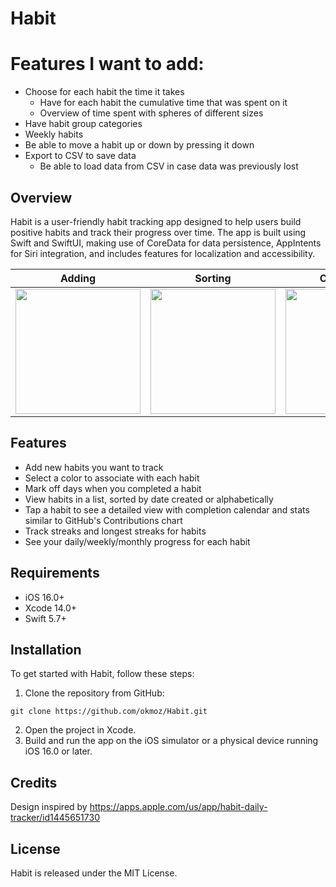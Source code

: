 # Habit

# Features I want to add:
- Choose for each habit the time it takes
  - Have for each habit the cumulative time that was spent on it
  - Overview of time spent with spheres of different sizes
- Have habit group categories
- Weekly habits
- Be able to move a habit up or down by pressing it down
- Export to CSV to save data
  - Be able to load data from CSV in case data was previously lost

## Overview

Habit is a user-friendly habit tracking app designed to help users build positive habits and track their progress over time. The app is built using Swift and SwiftUI, making use of CoreData for data persistence, AppIntents for Siri integration, and includes features for localization and accessibility. 


|Adding|Sorting|Completing|Details|
|:-:|:-:|:-:|:-:|
|<img src="https://github.com/okmoz/Habit/assets/64868381/4b9f67ba-abc3-4ca3-b2ef-62043cf0f940" width=200>|<img src="https://github.com/okmoz/Habit/assets/64868381/92a87ad6-b940-49f2-9b66-ca4e09609268" width=200>|<img src="https://github.com/okmoz/Habit/assets/64868381/6d6ad74d-f0ba-44a6-96dd-a2d7c0e96b6a" width=200>|<img src="https://github.com/okmoz/Habit/assets/64868381/d83f39f0-6d71-471a-8a74-5a7ececa3dee" width=200>|
  

## Features

- Add new habits you want to track
- Select a color to associate with each habit 
- Mark off days when you completed a habit
- View habits in a list, sorted by date created or alphabetically
- Tap a habit to see a detailed view with completion calendar and stats similar to GitHub's Contributions chart
- Track streaks and longest streaks for habits
- See your daily/weekly/monthly progress for each habit

## Requirements

- iOS 16.0+
- Xcode 14.0+
- Swift 5.7+

## Installation

To get started with Habit, follow these steps:

1. Clone the repository from GitHub:
```
git clone https://github.com/okmoz/Habit.git
```
2. Open the project in Xcode.
3. Build and run the app on the iOS simulator or a physical device running iOS 16.0 or later.

## Credits

Design inspired by https://apps.apple.com/us/app/habit-daily-tracker/id1445651730

## License
Habit is released under the MIT License.
